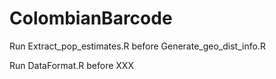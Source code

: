 # ColombianBarcode

Run Extract_pop_estimates.R before Generate_geo_dist_info.R

Run DataFormat.R before XXX
